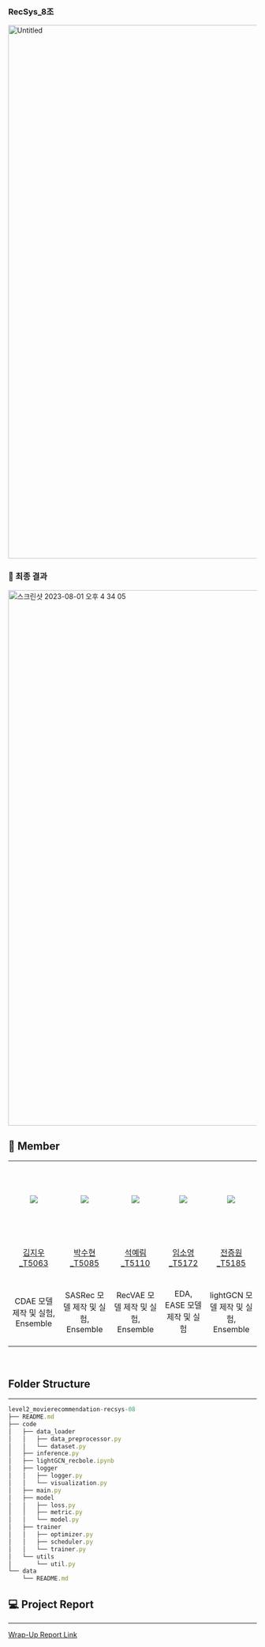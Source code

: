 ### RecSys_8조

<img width="1079" alt="Untitled" src="https://github.com/boostcampaitech5/level2_movierecommendation-recsys-08/assets/62981031/1286e62b-4f1b-4d52-8269-addf6a9c30f3">

### 🥈 최종 결과

<img width="1083" alt="스크린샷 2023-08-01 오후 4 34 05" src="https://github.com/boostcampaitech5/level2_movierecommendation-recsys-08/assets/62981031/5eeffa67-4627-4d0f-bcb0-4d81e6abe0bc">

## 👼 Member
<table align="center">
  <tr height="155px">
    <td align="center" width="150px">
      <a href="https://github.com/rlawldn11703"><img src="https://avatars.githubusercontent.com/u/71757471?v=4"/></a>
    </td>
    <td align="center" width="150px">
      <a href="https://github.com/Sh-IT0311"><img src="https://avatars.githubusercontent.com/u/62042287?v=4"/></a>
    </td>
    <td align="center" width="150px">
      <a href="https://github.com/rimmiya"><img src="https://avatars.githubusercontent.com/u/43161401?v=4"/></a>
    </td>
    <td align="center" width="150px">
      <a href="https://github.com/AI-soyoung"><img src="https://avatars.githubusercontent.com/u/126646180?v=4"/></a>
    </td>
    <td align="center" width="150px">
      <a href="https://github.com/1132jjw"><img src="https://avatars.githubusercontent.com/u/62981031?v=4"/></a>
    </td>
  </tr>
  <tr height="80px">
    <td align="center" width="150px">
      <a href="https://github.com/rlawldn117032">김지우_T5063</a>
    </td>
    <td align="center" width="150px">
      <a href="https://github.com/Sh-IT0311">박수현_T5085</a>
    </td>
    <td align="center" width="150px">
      <a href="https://github.com/rimmiya">석예림_T5110</a>
    </td>
    <td align="center" width="150px">
      <a href="https://github.com/AI-soyoung">임소영_T5172</a>
    </td>
    <td align="center" width="150px">
      <a href="https://github.com/1132jjw">전증원_T5185</a>
    </td>
  </tr>
  <tr height="140px">
    <td align="center" width="150px">
      CDAE 모델 제작 및 실험, Ensemble
    </td>
    <td align="center" width="150px">
      SASRec 모델 제작 및 실험, Ensemble
    </td>
    <td align="center" width="150px">
      RecVAE 모델 제작 및 실험, Ensemble
    </td>
    <td align="center" width="150px">
      EDA, EASE 모델 제작 및 실험
    </td>
    <td align="center" width="150px">
      lightGCN 모델 제작 및 실험, Ensemble
    </td>
  </tr>
</table>
&nbsp;

## Folder Structure

---

```jsx
level2_movierecommendation-recsys-08
├── README.md
├── code
│   ├── data_loader
│   │   ├── data_preprocessor.py
│   │   └── dataset.py
│   ├── inference.py
│   ├── lightGCN_recbole.ipynb
│   ├── logger
│   │   ├── logger.py
│   │   └── visualization.py
│   ├── main.py
│   ├── model
│   │   ├── loss.py
│   │   ├── metric.py
│   │   └── model.py
│   ├── trainer
│   │   ├── optimizer.py
│   │   ├── scheduler.py
│   │   └── trainer.py
│   └── utils
│       └── util.py
└── data
    └── README.md
```

## 💻 Project Report

---

[Wrap-Up Report Link](https://github.com/boostcampaitech5/level2_movierecommendation-recsys-08/blob/master/%5BRecsys%208%EC%A1%B0%20EXIT%5D%20Movie%20Recommendation%20Wrap%20Up%20Report.pdf)
